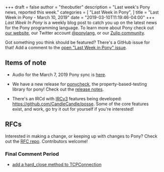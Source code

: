 +++
draft = false
author = "theobutler"
description = "Last week's Pony news, reported this week."
categories = [
    "Last Week in Pony",
]
title = "Last Week in Pony - March 10, 2019"
date = "2019-03-10T11:19:46-04:00"
+++
_Last Week In Pony_ is a weekly blog post to catch you up on the latest news for the Pony programming language. To learn more about Pony check out [our website](https://ponylang.io), our Twitter account [@ponylang](https://twitter.com/ponylang), or our [Zulip community](https://ponylang.zulipchat.com).

Got something you think should be featured? There's a GitHub issue for that! Add a comment to the [open "Last Week in Pony" issue](https://github.com/ponylang/ponylang.github.io/issues?q=is%3Aissue+is%3Aopen+label%3Alast-week-in-pony).
<!--more-->


## Items of note

- Audio for the March 7, 2019 Pony sync is [here](https://pony.groups.io/g/dev/files/Pony%20Sync/2019_03_07/pony_sync_march_07_2019.m4a).

- We have a new release for [ponycheck](https://github.com/mfelsche/ponycheck), the property-based-testing library for pony! Check out the [release notes](https://github.com/mfelsche/ponycheck/releases/tag/0.5.0).

- There's an IRCd with [IRCv3](https://ircv3.net/) features being developed: https://github.com/CandleCandle/posse. Some of the core features exist, and work, go try it out for yourself if you're interested!

## RFCs

Interested in making a change, or keeping up with changes to Pony? Check out the [RFC repo](https://github.com/ponylang/rfcs). Contributors welcome!

### Final Comment Period

- [add a hard_close method to TCPConnection](https://github.com/ponylang/rfcs/pull/145)
